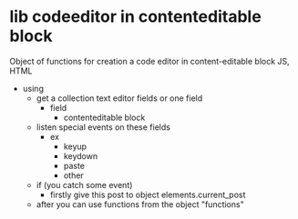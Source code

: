 # lib codeeditor in contenteditable block
Object of functions for creation a code editor in content-editable block JS, HTML

+ using
  + get a collection text editor fields or one field
    + field
      + contenteditable block
  + listen special events on these fields
    + ex
      + keyup
      + keydown
      + paste
      + other
  + if (you catch some event)
    + firstly give this post to object elements.current_post
  + after you can use functions from the object "functions"
